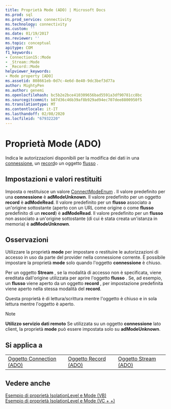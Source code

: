 ```yaml
---
title: Proprietà Mode (ADO) | Microsoft Docs
ms.prod: sql
ms.prod_service: connectivity
ms.technology: connectivity
ms.custom: ''
ms.date: 01/19/2017
ms.reviewer: ''
ms.topic: conceptual
apitype: COM
f1_keywords:
- Connection15::Mode
- _Stream::Mode
- _Record::Mode
helpviewer_keywords:
- Mode property [ADO]
ms.assetid: 808661eb-0d7c-4e6d-8e40-9dc3bef3d77a
author: MightyPen
ms.author: genemi
ms.openlocfilehash: bc5b2e2bce410309656bad5591a3df90781cc8bc
ms.sourcegitcommit: b87d36c46b39af8b929ad94ec707dee8800950f5
ms.translationtype: MT
ms.contentlocale: it-IT
ms.lasthandoff: 02/08/2020
ms.locfileid: "67932220"
---
```

# <a name="mode-property-ado"></a>Proprietà Mode (ADO)
Indica le autorizzazioni disponibili per la modifica dei dati in una [connessione](../../../ado/reference/ado-api/connection-object-ado.md), un [record](../../../ado/reference/ado-api/record-object-ado.md)o un oggetto [flusso](../../../ado/reference/ado-api/stream-object-ado.md) .  
  
## <a name="settings-and-return-values"></a>Impostazioni e valori restituiti  
 Imposta o restituisce un valore [ConnectModeEnum](../../../ado/reference/ado-api/connectmodeenum.md) . Il valore predefinito per una **connessione** è **adModeUnknown**. Il valore predefinito per un oggetto **record** è **adModeRead**. Il valore predefinito per un **flusso** associato a un'origine sottostante (aperto con un URL come origine o come **flusso** predefinito di un **record**) è **adModeRead**. Il valore predefinito per un **flusso** non associato a un'origine sottostante (di cui è stata creata un'istanza in memoria) è **adModeUnknown**.  
  
## <a name="remarks"></a>Osservazioni  
 Utilizzare la proprietà **mode** per impostare o restituire le autorizzazioni di accesso in uso da parte del provider nella connessione corrente. È possibile impostare la proprietà **mode** solo quando l'oggetto **connessione** è chiuso.  
  
 Per un oggetto **Stream** , se la modalità di accesso non è specificata, viene ereditata dall'origine utilizzata per aprire l'oggetto **flusso** . Se, ad esempio, un **flusso** viene aperto da un oggetto **record** , per impostazione predefinita viene aperto nella stessa modalità del **record**.  
  
 Questa proprietà è di lettura/scrittura mentre l'oggetto è chiuso e in sola lettura mentre l'oggetto è aperto.  
  
> [!NOTE]
>  **Utilizzo servizio dati remoto** Se utilizzata su un oggetto **connessione** lato client, la proprietà **mode** può essere impostata solo su **adModeUnknown**.  
  
## <a name="applies-to"></a>Si applica a  
  
||||  
|-|-|-|  
|[Oggetto Connection (ADO)](../../../ado/reference/ado-api/connection-object-ado.md)|[Oggetto Record (ADO)](../../../ado/reference/ado-api/record-object-ado.md)|[Oggetto Stream (ADO)](../../../ado/reference/ado-api/stream-object-ado.md)|  
  
## <a name="see-also"></a>Vedere anche  
 [Esempio di proprietà IsolationLevel e Mode (VB)](../../../ado/reference/ado-api/isolationlevel-and-mode-properties-example-vb.md)   
 [Esempio di proprietà IsolationLevel e Mode (VC + +)](../../../ado/reference/ado-api/isolationlevel-and-mode-properties-example-vc.md)   
